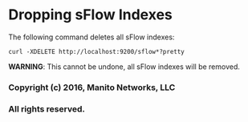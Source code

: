 # Dropping sFlow Indexes
The following command deletes all sFlow indexes:
```
curl -XDELETE http://localhost:9200/sflow*?pretty
```

**WARNING**: This cannot be undone, all sFlow indexes will be removed.

### Copyright (c) 2016, Manito Networks, LLC
### All rights reserved.